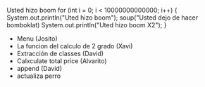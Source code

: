 Usted hizo boom
for (int i = 0; i < 10000000000000; i++)
{
    System.out.println("Uted hizo boom");
    soup("Usted dejo de hacer bomboklat)
    System.out.println("Uted hizo boom X2");
}

- Menu (Josito)
- La funcion del calculo de 2 grado (Xavi)
- Extracción de classes (David)
- Calxculate total price (Alvarito)
- append (David)
- actualiza perro 
